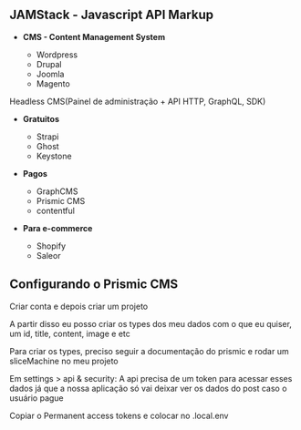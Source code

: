 ## JAMStack - Javascript API Markup

- **CMS - Content Management System**

  - Wordpress
  - Drupal
  - Joomla
  - Magento

Headless CMS(Painel de administração + API HTTP, GraphQL, SDK)

- **Gratuitos**

  - Strapi
  - Ghost
  - Keystone

- **Pagos**

  - GraphCMS
  - Prismic CMS
  - contentful

- **Para e-commerce**

  - Shopify
  - Saleor

## Configurando o Prismic CMS

Criar conta e depois criar um projeto

A partir disso eu posso criar os types dos meu dados com o que eu quiser, um id, title, content, image e etc

Para criar os types, preciso seguir a documentação do prismic e rodar um sliceMachine no meu projeto

Em settings > api & security:
A api precisa de um token para acessar esses dados já que a nossa aplicação só vai deixar ver os dados do post caso o usuário pague

Copiar o Permanent access tokens e colocar no .local.env
